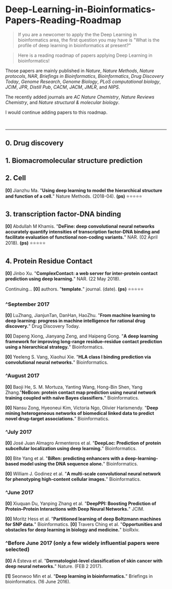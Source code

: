 # Deep-Learning-in-Bioinformatics-Papers-Reading-Roadmap
>If you are a newcomer to apply the the Deep Learning in bioinformatics area, the first question you may have is "What is the profile of deep learning in bioinformatics at present?"

>Here is a reading roadmap of papers applying Deep Learning in bioinformatics!

Those papers are mainly published in _Nature_, _Nature Methods_, _Nature protocols_, _NAR_, _Briefings in Bioinformatics_, _Bioinformatics_, _Drug Discovery Today_, _Genome Research_, _Genome Biology_, _PLoS computational biology_, _JCIM_, _JPR_, _Distill Pub_, _CACM_, _JACM_, _JMLR_, and _NIPS_.

The recently added journals are _AC_ _Nature Chemistry_, _Nature Reviews Chemistry_, and _Nature structural & molecular biology_.

I would continue adding papers to this roadmap.

<br> 

---------------------------------------
## 0. Drug discovery


## 1. Biomacromolecular structure prediction


## 2. Cell

**[0]** Jianzhu Ma. "**Using deep learning to model the hierarchical structure and function of a cell.**" Nature Methods. (2018-04). **(ps)** :star::star::star::star::star:

## 3. transcription factor-DNA binding

**[0]** Abdullah M Khamis. "**DeFine: deep convolutional neural networks accurately quantify intensities of transcription factor-DNA binding and facilitate evaluation of functional non-coding variants.**" NAR. (02 April 2018). **(ps)** :star::star::star::star::star:


## 4. Protein Residue Contact

**[0]** Jinbo Xu. "**ComplexContact: a web server for inter-protein contact prediction using deep learning.**" NAR. (22 May 2018). 


Continuing...
**[0]** authors. "**template.**" journal. (date). **(ps)** :star::star::star::star::star:

### ^September 2017

**[0]** LuZhang, JianjunTan, DanHan, HaoZhu. "**From machine learning to deep learning: progress in machine intelligence for rational drug discovery.**" Drug Discovery Today. 

**[0]** Dapeng Xiong, Jianyang Zeng, and Haipeng Gong. "**A deep learning framework for improving long-range residue–residue contact prediction using a hierarchical strategy.**" Bioinformatics. 

**[0]** Yeeleng S. Vang, Xiaohui Xie. "**HLA class I binding prediction via convolutional neural networks.**" Bioinformatics.

### ^August 2017
**[0]** Baoji He, S. M. Mortuza, Yanting Wang, Hong-Bin Shen, Yang Zhang."**NeBcon: protein contact map prediction using neural network training coupled with naïve Bayes classifiers.**" Bioinformatics. 

**[0]** Nansu Zong, Hyeoneui Kim, Victoria Ngo, Olivier Harismendy. "**Deep mining heterogeneous networks of biomedical linked data to predict novel drug–target associations.**" Bioinformatics. 

### ^July 2017

**[0]** José Juan Almagro Armenteros et al. "**DeepLoc: Prediction of protein subcellular localization using deep learning.**" Bioinformatics. 

**[0]** Bite Yang et al. "**BiRen: predicting enhancers with a deep-learning-based model using the DNA sequence alone.**" Bioinformatics.

**[0]** William J. Godinez et al. "**A multi-scale convolutional neural network for phenotyping high-content cellular images.**" Bioinformatics. 

### ^June 2017

**[0]** Xiuquan Du, Yanping Zhang et al. "**DeepPPI: Boosting Prediction of Protein–Protein Interactions with Deep Neural Networks.**" JCIM. 

**[0]** Moritz Hess et al. "**Partitioned learning of deep Boltzmann machines for SNP data.**" Bioinformatics.
**[0]** Travers Ching et al. "**Opportunities and obstacles for deep learning in biology and medicine.**" bioRxiv.  


### ^Before June 2017 (only a few widely influential papers were selected)


**[0]** A Esteva et al. "**Dermatologist-level classification of skin cancer with deep neural networks.**" Nature. (FEB 2 2017). 

**[1]** Seonwoo Min et al. "**Deep learning in bioinformatics.**" Briefings in bioinformatics. (16 June 2016). 

<br>


